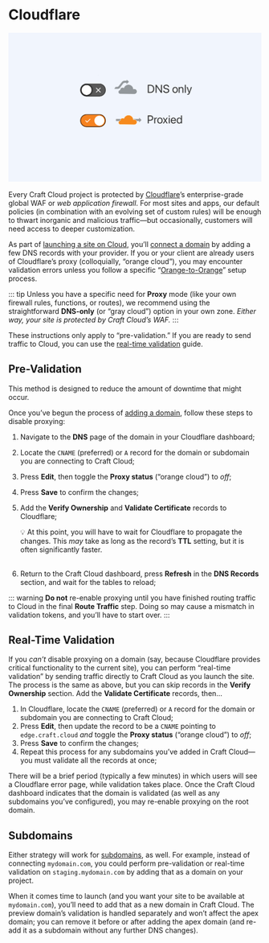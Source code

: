# Cloudflare

![Illustration showing Cloudflare’s “proxy” setting toggle.](./images/cloud-cf-o2o.png)

Every Craft Cloud project is protected by [Cloudflare](https://cloudflare.com/)’s enterprise-grade global WAF or _web application firewall_.
For most sites and apps, our default policies (in combination with an evolving set of custom rules) will be enough to thwart inorganic and malicious traffic—but occasionally, customers will need access to deeper customization.

As part of [launching a site on Cloud](launch-checklist.md), you’ll [connect a domain](domains.md) by adding a few DNS records with your provider.
If you or your client are already users of Cloudflare’s proxy (colloquially, “orange cloud”), you may encounter validation errors unless you follow a specific “[Orange-to-Orange](https://developers.cloudflare.com/cloudflare-for-platforms/cloudflare-for-saas/saas-customers/how-it-works/)” setup process.

::: tip
Unless you have a specific need for **Proxy** mode (like your own firewall rules, functions, or routes), we recommend using the straightforward **DNS-only** (or “gray cloud”) option in your own zone.
_Either way, your site is protected by Craft Cloud’s WAF._
:::

These instructions only apply to “pre-validation.”
If you are ready to send traffic to Cloud, you can use the [real-time validation](#real-time-validation) guide.

## Pre-Validation

This method is designed to reduce the amount of downtime that might occur.

Once you’ve begun the process of [adding a domain](domains.md#adding-a-domain), follow these steps to disable proxying:

1. Navigate to the **DNS** page of the domain in your Cloudflare dashboard;
2. Locate the `CNAME` (preferred) or `A` record for the domain or subdomain you are connecting to Craft Cloud;
3. Press **Edit**, then toggle the **Proxy status** (“orange cloud”) to _off_;
4. Press **Save** to confirm the changes;
5. Add the **Verify Ownership** and **Validate Certificate** records to Cloudflare;

    💡 At this point, you will have to wait for Cloudflare to propagate the changes.
    This _may_ take as long as the record’s **TTL** setting, but it is often significantly faster.<br><br>

6. Return to the Craft Cloud dashboard, press **Refresh** in the **DNS Records** section, and wait for the tables to reload;

::: warning
**Do not** re-enable proxying until you have finished routing traffic to Cloud in the final **Route Traffic** step.
Doing so may cause a mismatch in validation tokens, and you’ll have to start over.
:::

## Real-Time Validation

If you _can’t_ disable proxying on a domain (say, because Cloudflare provides critical functionality to the current site), you can perform “real-time validation” by sending traffic directly to Craft Cloud as you launch the site.
The process is the same as above, but you can skip records in the **Verify Ownership** section. Add the **Validate Certificate** records, then…

1. In Cloudflare, locate the `CNAME` (preferred) or `A` record for the domain or subdomain you are connecting to Craft Cloud;
2. Press **Edit**, then update the record to be a `CNAME` pointing to `edge.craft.cloud` _and_ toggle the **Proxy status** (“orange cloud”) to _off_;
3. Press **Save** to confirm the changes;
4. Repeat this process for any subdomains you’ve added in Craft Cloud—you must validate all the records at once;

There will be a brief period (typically a few minutes) in which users will see a Cloudflare error page, while validation takes place.
Once the Craft Cloud dashboard indicates that the domain is validated (as well as any subdomains you’ve configured), you may re-enable proxying on the root domain.

## Subdomains

Either strategy will work for [subdomains](domains.md#subdomains), as well.
For example, instead of connecting `mydomain.com`, you could perform pre-validation or real-time validation on `staging.mydomain.com` by adding that as a domain on your project.

When it comes time to launch (and you want your site to be available at `mydomain.com`), you’ll need to add that as a new domain in Craft Cloud.
The preview domain’s validation is handled separately and won’t affect the apex domain; you can remove it before or after adding the apex domain (and re-add it as a subdomain without any further DNS changes).
